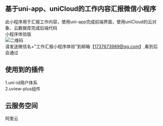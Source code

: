 ## 基于uni-app、uniCloud的工作内容汇报微信小程序
 此小程序用于汇报工作内容，使用uni-app完成前端界面，使用uniCloud的云对象、云数据库完成后端代码<br>
 小程序体验版<br>
 ![二维码](https://mp-28de8979-e74d-425d-80ef-d7a331d167ab.cdn.bspapp.com/ercode/beta.jpg)
 <br>请发送微信名+"工作汇报小程序体验"到邮箱【1737673989@qq.com】,看到后会通过
## 使用到的插件
 1.uni-id用户体系<br>
 2.uview-plus组件
## 云服务空间
  阿里云
